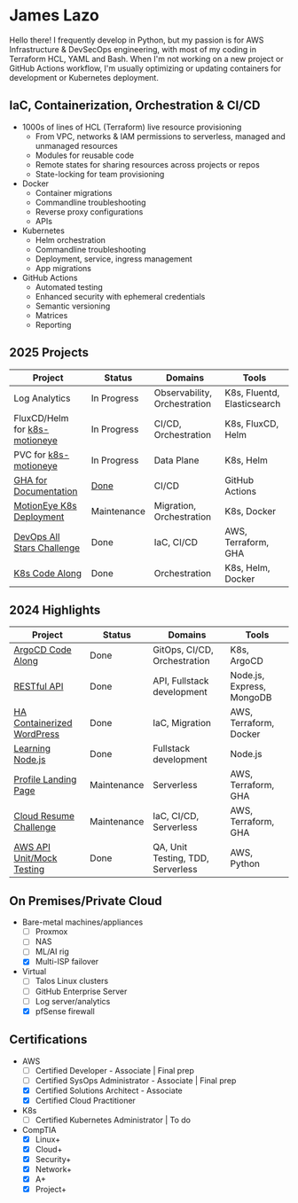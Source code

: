 <!---
jameslazo/jameslazo is a ✨ special ✨ repository because its `README.md` (this file) appears on your GitHub profile.
You can click the Preview link to take a look at your changes.
--->
# James Lazo
Hello there! I frequently develop in Python, but my passion is for AWS Infrastructure & DevSecOps engineering, with most of my coding in Terraform HCL, YAML and Bash. When I'm not working on a new project or GitHub Actions workflow, I'm usually optimizing or updating containers for development or Kubernetes deployment. 

## IaC, Containerization, Orchestration & CI/CD
- 1000s of lines of HCL (Terraform) live resource provisioning
  - From VPC, networks & IAM permissions to serverless, managed and unmanaged resources
  - Modules for reusable code
  - Remote states for sharing resources across projects or repos
  - State-locking for team provisioning
- Docker
  - Container migrations
  - Commandline troubleshooting
  - Reverse proxy configurations
  - APIs
- Kubernetes
  - Helm orchestration
  - Commandline troubleshooting
  - Deployment, service, ingress management
  - App migrations
- GitHub Actions
  - Automated testing
  - Enhanced security with ephemeral credentials
  - Semantic versioning
  - Matrices
  - Reporting

## 2025 Projects
| Project | Status | Domains | Tools |
| ------- | ------ | ------- | ----- |
| Log Analytics | In Progress | Observability, Orchestration | K8s, Fluentd, Elasticsearch |
| FluxCD/Helm for [k8s-motioneye](https://github.com/jameslazo/k8s-motioneye/) | In Progress | CI/CD, Orchestration | K8s, FluxCD, Helm |
| PVC for [k8s-motioneye](https://github.com/jameslazo/k8s-motioneye/) | In Progress | Data Plane | K8s, Helm |
| [GHA for Documentation](https://github.com/mischavandenburg/kubecraft/issues/35) | [Done](https://github.com/mischavandenburg/kubecraft/pull/51) | CI/CD | GitHub Actions |
| [MotionEye K8s Deployment](https://github.com/jameslazo/k8s-motioneye/) | Maintenance | Migration, Orchestration | K8s, Docker |
| [DevOps All Stars Challenge](https://github.com/jameslazo/devopsallstars-tf/) | Done | IaC, CI/CD | AWS, Terraform, GHA |
| [K8s Code Along](https://github.com/jameslazo/k8s-first-project/) | Done | Orchestration | K8s, Helm, Docker |
## 2024 Highlights
| Project | Status | Domains | Tools |
| ------- | ------ | ------- | ----- |
| [ArgoCD Code Along](https://github.com/jameslazo/argocd-app-config/) | Done | GitOps, CI/CD, Orchestration | K8s, ArgoCD |
| [RESTful API](https://github.com/jameslazo/Building-RESTful-APIs--Node.js-Express-MongoDB/) | Done | API, Fullstack development | Node.js, Express, MongoDB |
| [HA Containerized WordPress](https://blog.jameslazo.com/) | Done | IaC, Migration | AWS, Terraform, Docker |
| [Learning Node.js](https://github.com/jameslazo/LearningNode.js/) | Done | Fullstack development | Node.js |
| [Profile Landing Page](https://www.jameslazo.com/) | Maintenance | Serverless | AWS, Terraform, GHA | 
| [Cloud Resume Challenge](https://resume.jameslazo.com/) | Maintenance | IaC, CI/CD, Serverless | AWS, Terraform, GHA |
| [AWS API Unit/Mock Testing](https://github.com/jameslazo/aws-crud-api-lambda-dynamodb/) | Done | QA, Unit Testing, TDD, Serverless | AWS, Python | 
## On Premises/Private Cloud
- Bare-metal machines/appliances
  - [ ] Proxmox
  - [ ] NAS
  - [ ] ML/AI rig
  - [x] Multi-ISP failover
- Virtual
  - [ ] Talos Linux clusters
  - [ ] GitHub Enterprise Server
  - [ ] Log server/analytics
  - [x] pfSense firewall

## Certifications
- AWS
  - [ ] Certified Developer - Associate | Final prep
  - [ ] Certified SysOps Administrator - Associate | Final prep
  - [x] Certified Solutions Architect - Associate
  - [x] Certified Cloud Practitioner
- K8s
  - [ ] Certified Kubernetes Administrator | To do
- CompTIA
  - [x] Linux+
  - [x] Cloud+
  - [x] Security+
  - [x] Network+
  - [x] A+
  - [x] Project+
